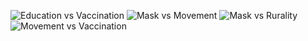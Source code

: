 ![Education vs Vaccination](https://user-images.githubusercontent.com/84688157/122504199-c9710180-cfc7-11eb-9220-4eac5fbdc19a.PNG)
![Mask vs Movement](https://user-images.githubusercontent.com/84688157/122504200-ca099800-cfc7-11eb-9094-18e4ba40c439.PNG)
![Mask vs Rurality](https://user-images.githubusercontent.com/84688157/122504201-ca099800-cfc7-11eb-89b4-de4e4dfd90e2.PNG)
![Movement vs Vaccination](https://user-images.githubusercontent.com/84688157/122504202-caa22e80-cfc7-11eb-8fd9-005eda4d2601.PNG)


